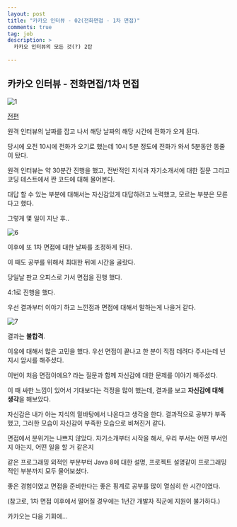 ```yaml
---
layout: post
title: "카카오 인터뷰 - 02(전화면접 - 1차 면접)"
comments: true
tag: job
description: >
  카카오 인터뷰의 모든 것(?) 2탄
  
---
```


## 카카오 인터뷰 - 전화면접/1차 면접

![1](https://user-images.githubusercontent.com/22094017/71953113-803e4f00-3224-11ea-80e8-2198c7e17f0b.png)


[전편](https://g-onl.github.io/job/2020/01/08/kakao-interview-01)

원격 인터뷰의 날짜를 잡고 나서 해당 날짜의 해당 시간에 전화가 오게 된다.

당시에 오전 10시에 전화가 오기로 했는데 10시 5분 정도에 전화가 와서 5분동안 똥줄이 탔다.

원격 인터뷰는 약 30분간 진행을 했고, 전반적인 지식과 자기소개서에 대한 질문 그리고 코딩 테스트에서 짠 코드에 대해 물어본다.

대답 할 수 있는 부분에 대해서는 자신감있게 대답하려고 노력했고, 모르는 부분은 모른다고 했다.

그렇게 몇 일이 지난 후..

![6](https://user-images.githubusercontent.com/22094017/71953094-6ef54280-3224-11ea-9a89-68228cc3e3b5.png)

이후에 또 1차 면접에 대한 날짜를 조정하게 된다.

이 때도 공부를 위해서 최대한 뒤에 시간을 골랐다.

당일날 판교 오피스로 가서 면접을 진행 했다.

4:1로 진행을 했다.

우선 결과부터 이야기 하고 느낀점과 면접에 대해서 말하는게 나을거 같다. 

![7](https://user-images.githubusercontent.com/22094017/71953096-6f8dd900-3224-11ea-8547-d3bf8cdd0d15.png)

결과는 <strong>불합격</strong>.

이유에 대해서 많은 고민을 했다. 우선 면접이 끝나고 한 분이 직접 데려다 주시는데 넌지시 암시를 해주셨다.

이번이 처음 면접이에요? 라는 질문과 함께 자신감에 대한 문제를 이야기 해주셨다.

이 때 싸한 느낌이 있어서 기대보다는 걱정을 많이 했는데, 결과를 보고 <strong>자신감에 대해 생각</strong>을 해보았다.

자신감은 내가 아는 지식의 밑바탕에서 나온다고 생각을 한다. 결과적으로 공부가 부족했고, 그러한 모습이 자신감이 부족한 모습으로 비쳐진거 같다.

면접에서 분위기는 나쁘지 않았다. 자기소개부터 시작을 해서, 우리 부서는 어떤 부서인지 아는지, 어떤 일을 할 거 같은지 

같은 프로그래밍 외적인 부분부터 Java 8에 대한 설명, 프로젝트 설명같이 프로그래밍적인 부분까지 모두 물어보셨다. 

좋은 경험이였고 면접을 준비한다는 좋은 핑계로 공부를 많이 열심히 한 시간이였다.

(참고로, 1차 면접 이후에서 떨어질 경우에는 1년간 개발자 직군에 지원이 불가하다.)

카카오는 다음 기회에...
<!--stackedit_data:
eyJoaXN0b3J5IjpbNDY3MzIwMThdfQ==
-->
